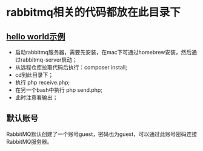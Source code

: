 # rabbitmq相关的代码都放在此目录下

## [hello world示例](https://www.rabbitmq.com/tutorials/tutorial-one-php.html)

* 启动rabbitmq服务器，需要先安装，在mac下可通过homebrew安装，然后通过rabbitmq-server启动；
* 从远程仓库拉取代码后执行：composer install;
* cd到此目录下；
* 执行 php receive.php;
* 在另一个bash中执行 php send.php;
* 此时注意看输出；

## 默认账号

RabbitMQ默认创建了一个账号guest，密码也为guest，可以通过此账号密码连接RabbitMQ服务器。